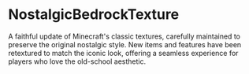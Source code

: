 # NostalgicBedrockTexture
A faithful update of Minecraft's classic textures, carefully maintained to preserve the original nostalgic style. New items and features have been retextured to match the iconic look, offering a seamless experience for players who love the old-school aesthetic.
